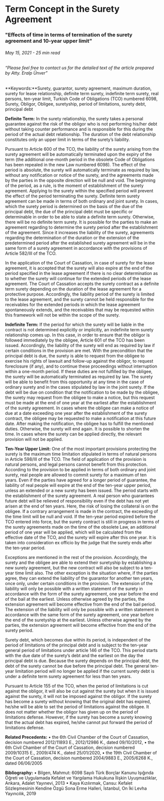 <BlogMetaDecorator folder="generic" image="generic.jpg" imageAlt="image alt" description="Effects of time in terms of termination of the surety agreement and 10-year upper limit" title="UnverLegal - Term Concept in the Surety Agreement" />

# Term Concept in the Surety Agreement

### "Effects of time in terms of termination of the surety agreement and 10-year upper limit”

###### May 15, 2021 - 25 min read

###### “Please feel free to contact us for the detailed text of the article prepared by Atty. Eralp Ünver”

**Keywords:**Surety, guarantor, surety agreement, maximum duration, surety for lease relationship, definite term surety, indefinite term surety, real persons, ten-year limit, Turkish Code of Obligations (TCO) numbered 6098, Surety, Obligor, Obligee, suretyship, period of limitations, surety debt, principal debt 

**Definite Term:** In the surety relationship, the surety takes a personal guarantee against the risk of the obligor who is not performing his/her debt without taking counter performance and is responsible for this during the period of the actual debt relationship. The duration of the debt relationship constitutes only an upper limit in terms of the surety’s liability. 

Pursuant to Article 600 of the TCO, the liability of the surety arising from the surety agreement will be automatically terminated upon the expiry of the term (the additional one-month period in the obsolete Code of Obligations has been repealed in the new Law numbered 6098). The effect of the period is absolute, the surety will automatically terminate as required by law, without any notification or notice of the surety, and the agreements made by the parties in the opposite direction will be null and void. The beginning of the period, as a rule, is the moment of establishment of the surety agreement. Applying to the surety within the specified period will prevent the effect of the period terminating the surety. Definite term surety agreement can be made in terms of both ordinary and joint surety. In cases, which the surety period is determined on the basis of the due of the principal debt, the due of the principal debt must be specific or determinable in order to be able to state a definite term surety. Otherwise, there will be no definite term surety. It is possible for the parties to make an agreement regarding to determine the surety period after the establishment of the agreement. Since it increases the liability of the surety, agreements regarding the determination of the duration or the extension of the predetermined period after the established surety agreement will be in the same form of a surety agreement in accordance with the provisions of Article 582/III of the TCO. 

In the application of the Court of Cassation, in case of surety for the lease agreement, it is accepted that the surety will also expire at the end of the period specified in the lease agreement if there is no clear determination as to whether the surety will continue for the extended periods of the lease agreement. The Court of Cassation accepts the surety contract as a definite term surety depending on the duration of the lease agreement for a protective purpose. Accordingly, the liability period of the surety is limited to the lease agreement, and the surety cannot be held responsible for the receivables for the extended periods in which the lease agreement spontaneously extends, and the receivables that may be requested within this framework will not be within the scope of the surety. 

**Indefinite Term:** If the period for which the surety will be liable in the contract is not determined explicitly or implicitly, an indefinite term surety relationship comes up. In this case, in order to ensure that the obligor is followed immediately by the obligee, Article 601 of the TCO has been issued. Accordingly, the liability of the surety will end as required by law if certain conditions in the provision are met. With the precondition that the principal debt is due, the surety is able to request from the obligee to exercise his rights of lawsuit and follow-up against the obligor, to request foreclosure (if any), and to continue these proceedings without interruption within a one-month period. If these duties are not fulfilled by the obligee, the surety will be automatically terminated as required by law. The surety will be able to benefit from this opportunity at any time in the case of ordinary surety and in the cases stipulated by law in the joint surety. 
If the debt will be due on condition that the notification to be made by the obligee, the surety may request from the obligee to make a notice, but this request must be made at the end of one year at the earliest after the establishment of the surety agreement. In cases where the obligee can make a notice of due at a date exceeding one year after the establishment of the surety contract, the obligee may be requested to make a notification at this future date. After making the notification, the obligee has to fulfill the mentioned duties. Otherwise, the surety will end again. It is possible to shorten the time. In cases where the surety can be applied directly, the relevant provision will not be applied. 

**Ten-Year Upper Limit:** One of the most important provisions protecting the surety is the maximum time limitation stipulated in terms of natural persons in Article 598/III of the TCO. The field of application of the provision is natural persons, and legal persons cannot benefit from this protection. According to the provision to be applied in terms of both ordinary and joint surety, real people are allowed to commit surety for a maximum of ten years. Even if the parties have agreed for a longer period of guarantee, the liability of real people will expire at the end of the ten-year upper period, unless an extended or a new surety has been issued. The period starts with the establishment of the surety agreement. A real person who guarantees future debt will be relieved of responsibility even if the debt has not yet arisen at the end of ten years. Here, the risk of losing the collateral is on the obligee. If a contrary arrangement is made in the contract, the exceeding of the time limit will be null and void. If the ten-year period expired before the TCO entered into force, but the surety contract is still in progress in terms of the surety agreements made on the time of the obsolete Law, an additional period of one year will be applied, which will be calculated from the effective date of the TCO, and the surety will expire after this one year. It is taken into consideration ex officio by the judge that the surety ends after the ten-year period. 

Exceptions are mentioned in the rest of the provision. Accordingly, the surety and the obligee are able to extend their suretyship by establishing a new surety agreement, but the new contract will also be subject to a ten-year time limit also. The other exception is the situation where, if the parties agree, they can extend the liability of the guarantor for another ten years, once only, under certain conditions in the provision. The extension of the liability will only be possible with a written statement of the surety in accordance with the form of the surety agreement, one year before the end of the bail at the earliest. Unless otherwise agreed by the parties, the extension agreement will become effective from the end of the bail period. The extension of the liability will only be possible with a written statement in accordance with the same form of the surety agreement, one year before the end of the suretyship at the earliest. Unless otherwise agreed by the parties, the extension agreement will become effective from the end of the surety period. 

Surety debt, which becomes due within its period, is independent of the period of limitations of the principal debt and is subject to the ten-year general period of limitations under article 146 of the TCO. This period starts with the due date of the surety’s debt and the earliest on the day the principal debt is due. Because the surety depends on the principal debt, the debt of the surety cannot be due before the principal debt. The general ten-year limitation period will no longer be applied if the current surety debt is under a definite term surety agreement for less than ten years.

Pursuant to Article 155 of the TCO, when the period of limitations is cut against the obligor, it will also be cut against the surety but when it is issued against the surety, it will not be imposed against the obligor. If the surety has become a surety without knowing that the original debt has expired, he/she will be able to set the period of limitations against the obligee. It does not matter whether the obligor has given up on the period of limitations defense. However, if the surety has become a surety knowing that the actual debt has expired, he/she cannot put forward the period of limitations defense.


**Related Precedents:**
•	the 6th Civil Chamber of the Court of Cassation, decision numbered 2012/11893 E., 2012/12986 K., dated 09/10/2012,
•	the 6th Civil Chamber of the Court of Cassation, decision numbered 2009/10315 E., 2009/474 K., dated 25/01/2020,
•	the 19th Civil Chamber of the Court of Cassation, decision numbered 2004/9883 E., 2005/6268 K., dated 06/06/2005

**Bibliography:**
•	Bilgen, Mahmut: 6098 Sayılı Türk Borçlar Kanunu Işığında Öğreti ve Uygulamada Kefalet ve Yargılama Hukukuna İlişkin Uyuşmazlıklar, Ankara, Adalet Yayınevi, 2013
•	Kaya Kızılırmak, Cansu: Kefalet Sözleşmesinin Kendine Özgü Sona Erme Halleri, İstanbul, On İki Levha Yayıncılık, 2019
